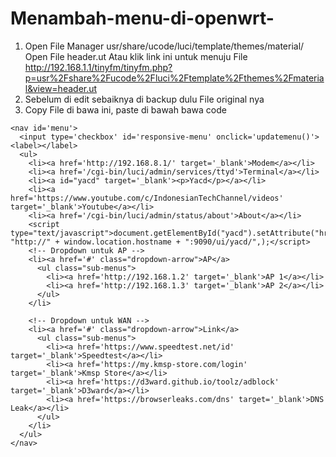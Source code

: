 # Menambah-menu-di-openwrt-
1. Open File Manager usr/share/ucode/luci/template/themes/material/ Open File header.ut
 Atau klik link ini untuk menuju File http://192.168.1.1/tinyfm/tinyfm.php?p=usr%2Fshare%2Fucode%2Fluci%2Ftemplate%2Fthemes%2Fmaterial&view=header.ut
2. Sebelum di edit sebaiknya di backup dulu File original nya
3. Copy File di bawa ini, paste di bawah bawa code </script>
```
<nav id='menu'>
  <input type='checkbox' id='responsive-menu' onclick='updatemenu()'><label></label>
  <ul>
    <li><a href='http://192.168.8.1/' target='_blank'>Modem</a></li>    
    <li><a href='/cgi-bin/luci/admin/services/ttyd'>Terminal</a></li>
	<li><a id="yacd" target='_blank'><p>Yacd</p></a></li>
	<li><a href='https://www.youtube.com/c/IndonesianTechChannel/videos' target='_blank'>Youtube</a></li>
	<li><a href='/cgi-bin/luci/admin/status/about'>About</a></li>
	<script type="text/javascript">document.getElementById("yacd").setAttribute("href", "http://" + window.location.hostname + ":9090/ui/yacd/",);</script>
    <!-- Dropdown untuk AP -->
    <li><a href='#' class="dropdown-arrow">AP</a>
      <ul class="sub-menus">
        <li><a href='http://192.168.1.2' target='_blank'>AP 1</a></li>
        <li><a href='http://192.168.1.3' target='_blank'>AP 2</a></li>
      </ul>
    </li>

    <!-- Dropdown untuk WAN -->
    <li><a href='#' class="dropdown-arrow">Link</a>
      <ul class="sub-menus">
        <li><a href='https://www.speedtest.net/id' target='_blank'>Speedtest</a></li>
        <li><a href='https://my.kmsp-store.com/login' target='_blank'>Kmsp Store</a></li>
        <li><a href='https://d3ward.github.io/toolz/adblock' target='_blank'>D3ward</a></li>
        <li><a href='https://browserleaks.com/dns' target='_blank'>DNS Leak</a></li>
      </ul>
    </li>
  </ul>
</nav>
```
